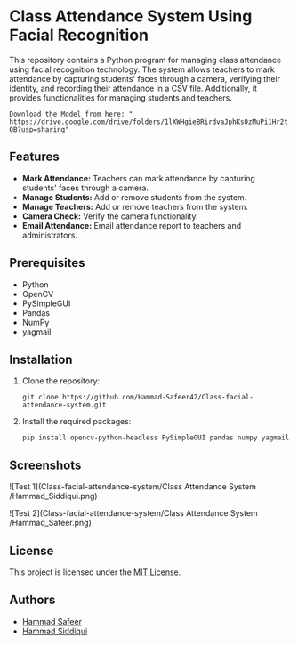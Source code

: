 # Class Attendance System Using Facial Recognition

This repository contains a Python program for managing class attendance using facial recognition technology. The system allows teachers to mark attendance by capturing students' faces through a camera, verifying their identity, and recording their attendance in a CSV file. Additionally, it provides functionalities for managing students and teachers.

`Download the Model from here: " https://drive.google.com/drive/folders/1lXWHgieBRirdvaJphKs0zMuPi1Hr2tOB?usp=sharing" `

## Features

- **Mark Attendance:** Teachers can mark attendance by capturing students' faces through a camera.
- **Manage Students:** Add or remove students from the system.
- **Manage Teachers:** Add or remove teachers from the system.
- **Camera Check:** Verify the camera functionality.
- **Email Attendance:** Email attendance report to teachers and administrators.

## Prerequisites

- Python 
- OpenCV
- PySimpleGUI
- Pandas
- NumPy
- yagmail

## Installation

1. Clone the repository:

    ```
    git clone https://github.com/Hammad-Safeer42/Class-facial-attendance-system.git
    ```

2. Install the required packages:

    ```
    pip install opencv-python-headless PySimpleGUI pandas numpy yagmail
    ```


## Screenshots

![Test 1](Class-facial-attendance-system/Class Attendance System
/Hammad_Siddiqui.png)


![Test 2](Class-facial-attendance-system/Class Attendance System
/Hammad_Safeer.png)


## License
This project is licensed under the [MIT License](/LICENSE).


## Authors

- [Hammad Safeer](https://github.com/Hammad-Safeer42)
- [Hammad Siddiqui](https://github.com/HammadSiddiqui30)

